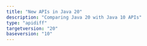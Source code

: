 ```yaml
---
title: "New APIs in Java 20"
description: "Comparing Java 20 with Java 10 APIs"
type: "apidiff"
targetversion: "20"
baseversion: "10"
---
```

